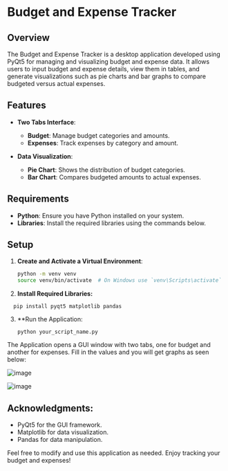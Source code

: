 # Budget and Expense Tracker

## Overview

The Budget and Expense Tracker is a desktop application developed using PyQt5 for managing and visualizing budget and expense data. It allows users to input budget and expense details, view them in tables, and generate visualizations such as pie charts and bar graphs to compare budgeted versus actual expenses.

## Features

- **Two Tabs Interface**: 
  - **Budget**: Manage budget categories and amounts.
  - **Expenses**: Track expenses by category and amount.

- **Data Visualization**:
  - **Pie Chart**: Shows the distribution of budget categories.
  - **Bar Chart**: Compares budgeted amounts to actual expenses.

## Requirements

- **Python**: Ensure you have Python installed on your system.
- **Libraries**: Install the required libraries using the commands below.

## Setup

1. **Create and Activate a Virtual Environment**:

   ```bash
   python -m venv venv
   source venv/bin/activate  # On Windows use `venv\Scripts\activate`
   ```
2. **Install Required Libraries:**
  ```
    pip install pyqt5 matplotlib pandas
  ```
3. **Run the Application:
    ```
    python your_script_name.py
    ```
The Application opens a GUI window with two tabs, one for budget and another for expenses. Fill in the values and you will get graphs as seen below:

![image](https://github.com/user-attachments/assets/a98069fc-57a6-4fc6-9d4b-631043725ac7)

![image](https://github.com/user-attachments/assets/3d2148cb-f7b7-41af-9997-303b4d69ffcd)

## Acknowledgments:
- PyQt5 for the GUI framework.
- Matplotlib for data visualization.
- Pandas for data manipulation.

Feel free to modify and use this application as needed. Enjoy tracking your budget and expenses!

